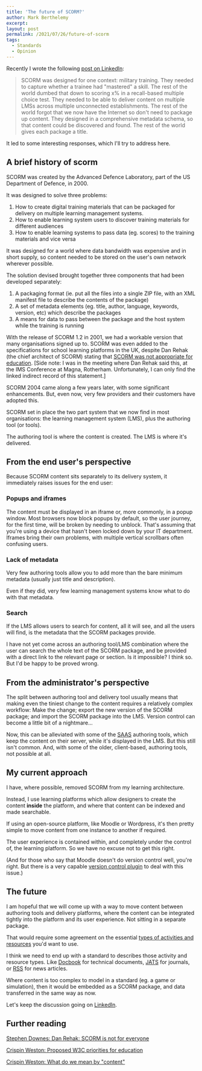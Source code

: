 ```yaml
---
title: 'The future of SCORM?'
author: Mark Berthelemy
excerpt:
layout: post
permalink: /2021/07/26/future-of-scorm
tags:
  - Standards
  - Opinion
---
```

Recently I wrote the following [post on LinkedIn](https://www.linkedin.com/posts/markberthelemy_scorm-versions-the-evolution-of-the-elearning-activity-6820236617282797568-QmWc):

> SCORM was designed for one context: military training. They needed to capture whether a trainee had "mastered" a skill. The rest of the world dumbed that down to scoring x% in a recall-based multiple choice test. They needed to be able to deliver content on multiple LMSs across multiple unconnected establishments. The rest of the world forgot that we now have the Internet so don't need to package up content. They designed in a comprehensive metadata schema, so that content could be discovered and found. The rest of the world gives each package a title.

It led to some interesting responses, which I'll try to address here.

## A brief history of scorm

SCORM was created by the Advanced Defence Laboratory, part of the US Department of Defence, in 2000.

It was designed to solve three problems:

1. How to create digital training materials that can be packaged for delivery on multiple learning management systems.
2. How to enable learning system users to discover training materials for different audiences
3. How to enable learning systems to pass data (eg. scores) to the training materials and vice versa

It was designed for a world where data bandwidth was expensive and in short supply, so content needed to be stored on the user's own network wherever possible.

The solution devised brought together three components that had been developed separately:

1. A packaging format (ie. put all the files into a single ZIP file, with an XML manifest file to describe the contents of the package)
2. A set of metadata elements (eg. title, author, language, keywords, version, etc) which describe the packages
3. A means for data to pass between the package and the host system while the training is running

With the release of SCORM 1.2 in 2001, we had a workable version that many organisations signed up to. SCORM was even added to the specifications for school learning platforms in the UK, despite Dan Rehak (the chief architect of SCORM) stating that [SCORM was not appropriate for education](https://www.downes.ca/post/4410). [Side note: I was in the meeting where Dan Rehak said this, at the IMS Conference at Magna, Rotherham. Unfortunately, I can only find the linked indirect record of this statement.]

SCORM 2004 came along a few years later, with some significant enhancements. But, even now, very few providers and their customers have adopted this.

SCORM set in place the two part system that we now find in most organisations: the learning management system (LMS), plus the authoring tool (or tools).

The authoring tool is where the content is created. The LMS is where it's delivered.

## From the end user's perspective

Because SCORM content sits separately to its delivery system, it immediately raises issues for the end user:

### Popups and iframes

The content must be displayed in an iframe or, more commonly, in a popup window. Most browsers now block popups by default, so the user journey, for the first time, will be broken by needing to unblock. That's assuming that you're using a device that hasn't been locked down by your IT department. Iframes bring their own problems, with multiple vertical scrollbars often confusing users.

### Lack of metadata

Very few authoring tools allow you to add more than the bare minimum metadata (usually just title and description).

Even if they did, very few learning management systems know what to do with that metadata.

### Search

If the LMS allows users to search for content, all it will see, and all the users will find, is the metadata that the SCORM packages provide.

I have not yet come across an authoring tool/LMS combination where the user can search the whole text of the SCORM package, and be provided with a direct link to the relevant page or section. Is it impossible? I think so. But I'd be happy to be proved wrong.

## From the administrator's perspective

The split between authoring tool and delivery tool usually means that making even the tiniest change to the content requires a relatively complex workflow: Make the change; export the new version of the SCORM package; and import the SCORM package into the LMS. Version control can become a little bit of a nightmare...

Now, this can be alleviated with some of the [SAAS](https://en.wikipedia.org/wiki/Software_as_a_service) authoring tools, which keep the content on their server, while it's displayed in the LMS. But this still isn't common. And, with some of the older, client-based, authoring tools, not possible at all.

## My current approach

I have, where possible, removed SCORM from my learning architecture.

Instead, I use learning platforms which allow designers to create the content **inside** the platform, and where that content can be indexed and made searchable.

If using an open-source platform, like Moodle or Wordpress, it's then pretty simple to move content from one instance to another if required.

The user experience is contained within, and completely under the control of, the learning platform. So we have no excuse not to get this right.

(And for those who say that Moodle doesn't do version control well, you're right. But there is a very capable [version control plugin](https://www.opensourcelearning.co.uk/moodleversioncontrol) to deal with this issue.)

## The future

I am hopeful that we will come up with a way to move content between authoring tools and delivery platforms, where the content can be integrated tightly into the platform and its user experience. Not sitting in a separate package.

That would require some agreement on the essential [types of activities and resources](https://edtechnow.net/2012/04/03/what-do-we-mean-by-content/) you'd want to use.

I think we need to end up with a standard to describes those activity and resource types. Like [Docbook](https://docbook.org/) for technical documents, [JATS](https://jats.nlm.nih.gov/) for journals, or [RSS](https://en.wikipedia.org/wiki/RSS) for news articles.

Where content is too complex to model in a standard (eg. a game or simulation), then it would be embedded as a SCORM package, and data transferred in the same way as now.

Let's keep the discussion going on [LinkedIn](https://www.linkedin.com/posts/markberthelemy_scorm-versions-the-evolution-of-the-elearning-activity-6820236617282797568-QmWc/).

## Further reading

[Stephen Downes: Dan Rehak: SCORM is not for everyone](https://www.downes.ca/post/4410)

[Crispin Weston: Proposed W3C priorities for education](https://edtechnow.net/2015/02/22/w3c_priorities/)

[Crispin Weston: What do we mean by "content"](https://edtechnow.net/2012/04/03/what-do-we-mean-by-content/)

